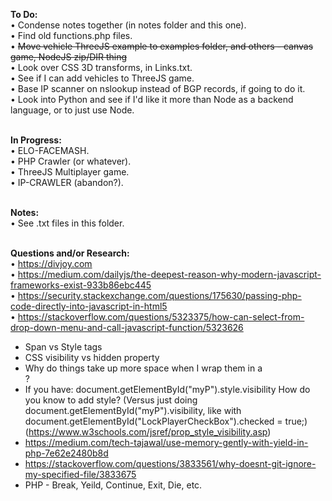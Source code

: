 <strong>To Do:</strong><br/>
• Condense notes together (in notes folder and this one).<br/>
• Find old functions.php files.<br/>
• <strike>Move vehicle ThreeJS example to examples folder, and others - canvas game, NodeJS zip/DIR thing</strike><br/>
• Look over CSS 3D transforms, in Links.txt.<br/>
• See if I can add vehicles to ThreeJS game.<br/>
• Base IP scanner on nslookup instead of BGP records, if going to do it.<br/>
• Look into Python and see if I'd like it more than Node as a backend language, or to just use Node.<br/>

<br/><strong>In Progress:</strong><br/>
• ELO-FACEMASH.<br/>
• PHP Crawler (or whatever).<br/>
• ThreeJS Multiplayer game.<br/>
• IP-CRAWLER (abandon?).<br/>

<br/><strong>Notes:</strong><br/>
• See .txt files in this folder.<br/>

<br/><strong>Questions and/or Research:</strong><br/>
• https://divjoy.com<br/>
• https://medium.com/dailyjs/the-deepest-reason-why-modern-javascript-frameworks-exist-933b86ebc445<br/>
• https://security.stackexchange.com/questions/175630/passing-php-code-directly-into-javascript-in-html5<br/>
• https://stackoverflow.com/questions/5323375/how-can-select-from-drop-down-menu-and-call-javascript-function/5323626<br/>
* Span vs Style tags<br/>
* CSS visibility vs hidden property<br/>
* Why do things take up more space when I wrap them in a <code><div></code>?<br/>
* If you have: document.getElementById("myP").style.visibility   How do you know to add style? (Versus just doing document.getElementById("myP").visibility, like with document.getElementById("LockPlayerCheckBox").checked = true;) (https://www.w3schools.com/jsref/prop_style_visibility.asp)<br/>
* https://medium.com/tech-tajawal/use-memory-gently-with-yield-in-php-7e62e2480b8d<br/>
* https://stackoverflow.com/questions/3833561/why-doesnt-git-ignore-my-specified-file/3833675<br/>
* PHP - Break, Yeild, Continue, Exit, Die, etc.